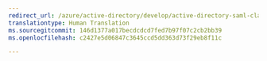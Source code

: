 ```yaml
---
redirect_url: /azure/active-directory/develop/active-directory-saml-claims-customization
translationtype: Human Translation
ms.sourcegitcommit: 146d1377a017becdcdcd7fed7b97f07c2cb2bb39
ms.openlocfilehash: c2427e5d06847c3645ccd5dd363d73f29eb8f11c

---
```



<!--HONumber=Jan17_HO3-->


